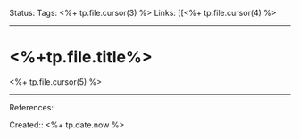 Status:
Tags: <%+ tp.file.cursor(3) %>
Links: [[<%+ tp.file.cursor(4) %>
___

# <%+tp.file.title%>
<%+ tp.file.cursor(5) %>
___
References:

Created:: <%+ tp.date.now %>